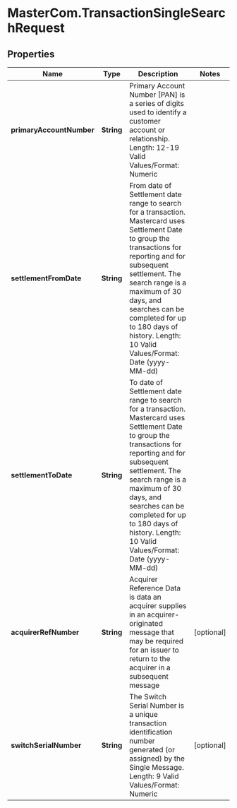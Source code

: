 # MasterCom.TransactionSingleSearchRequest

## Properties

Name | Type | Description | Notes
------------ | ------------- | ------------- | -------------
**primaryAccountNumber** | **String** | Primary Account Number [PAN] is a series of digits used to identify a customer account or relationship.   Length: 12-19   Valid Values/Format: Numeric | 
**settlementFromDate** | **String** | From date of Settlement date range to search for a transaction. Mastercard uses Settlement Date to group the transactions for reporting and for subsequent settlement. The search range is a maximum of 30 days, and searches can be completed for up to 180 days of history.   Length: 10   Valid Values/Format: Date (yyyy-MM-dd) | 
**settlementToDate** | **String** | To date of Settlement date range to search for a transaction. Mastercard uses Settlement Date to group the transactions for reporting and for subsequent settlement. The search range is a maximum of 30 days, and searches can be completed for up to 180 days of history.   Length: 10   Valid Values/Format: Date (yyyy-MM-dd) | 
**acquirerRefNumber** | **String** | Acquirer Reference Data is data an acquirer supplies in an acquirer-originated message that may be required for an issuer to return to the acquirer in a subsequent message | [optional] 
**switchSerialNumber** | **String** | The Switch Serial Number is a unique transaction identification number generated (or assigned) by the Single Message.   Length: 9   Valid Values/Format: Numeric | [optional] 


